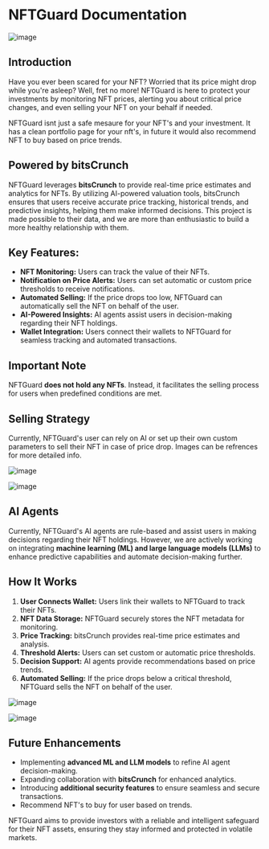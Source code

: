 # NFTGuard Documentation

![image](https://github.com/user-attachments/assets/e4f803d8-d291-4da8-815f-2dffd36645eb)


## Introduction

Have you ever been scared for your NFT? Worried that its price might drop while you're asleep? Well, fret no more! NFTGuard is here to protect your investments by monitoring NFT prices, alerting you about critical price changes, and even selling your NFT on your behalf if needed.

NFTGuard isnt just a safe mesaure for your NFT's and your investment. It has a clean portfolio page for your nft's, in future it would also recommend NFT to buy based on price trends.

## Powered by bitsCrunch

NFTGuard leverages **bitsCrunch** to provide real-time price estimates and analytics for NFTs. By utilizing AI-powered valuation tools, bitsCrunch ensures that users receive accurate price tracking, historical trends, and predictive insights, helping them make informed decisions.&#x20; This project is made possible to their data, and we are more than enthusiastic to build a more healthy relationship with them.


## Key Features:

- **NFT Monitoring:** Users can track the value of their NFTs.
- **Notification on Price Alerts:** Users can set automatic or custom price thresholds to receive notifications.
- **Automated Selling:** If the price drops too low, NFTGuard can automatically sell the NFT on behalf of the user.
- **AI-Powered Insights:** AI agents assist users in decision-making regarding their NFT holdings.
- **Wallet Integration:** Users connect their wallets to NFTGuard for seamless tracking and automated transactions.

## Important Note

NFTGuard **does not hold any NFTs**. Instead, it facilitates the selling process for users when predefined conditions are met.

## Selling Strategy

Currently, NFTGuard's user can rely on AI or set up their own custom parameters to sell their NFT in case of price drop. Images can be refrences for more detailed info.

![image](https://github.com/user-attachments/assets/39451623-ba48-4bb9-b8bb-c3c5257d1b12)

![image](https://github.com/user-attachments/assets/2bd9acef-6d4c-4c4f-a6e5-c4c0f22b129f)

## AI Agents

Currently, NFTGuard's AI agents are rule-based and assist users in making decisions regarding their NFT holdings. However, we are actively working on integrating **machine learning (ML) and large language models (LLMs)** to enhance predictive capabilities and automate decision-making further.


## How It Works

1. **User Connects Wallet:** Users link their wallets to NFTGuard to track their NFTs.
2. **NFT Data Storage:** NFTGuard securely stores the NFT metadata for monitoring.
3. **Price Tracking:** bitsCrunch provides real-time price estimates and analysis.
4. **Threshold Alerts:** Users can set custom or automatic price thresholds.
5. **Decision Support:** AI agents provide recommendations based on price trends.
6. **Automated Selling:** If the price drops below a critical threshold, NFTGuard sells the NFT on behalf of the user.


![image](https://github.com/user-attachments/assets/3c62c3fe-ec89-4f6b-886f-5e26a0d6fdce)

![image](https://github.com/user-attachments/assets/246039e3-24e5-4936-a51c-e19793623c15)


## Future Enhancements

- Implementing **advanced ML and LLM models** to refine AI agent decision-making.
- Expanding collaboration with **bitsCrunch** for enhanced analytics.
- Introducing **additional security features** to ensure seamless and secure transactions.
- Recommend NFT's to buy for user based on trends.

NFTGuard aims to provide investors with a reliable and intelligent safeguard for their NFT assets, ensuring they stay informed and protected in volatile markets.

